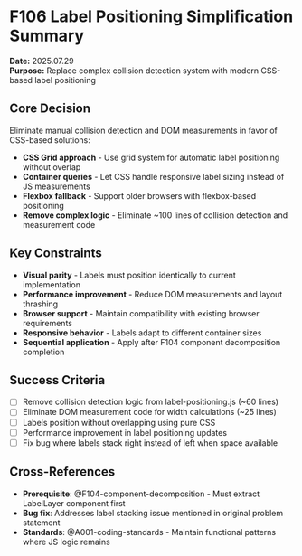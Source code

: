 # F106 Label Positioning Simplification Summary

**Date:** 2025.07.29  
**Purpose:** Replace complex collision detection system with modern CSS-based label positioning

## Core Decision
Eliminate manual collision detection and DOM measurements in favor of CSS-based solutions:
- **CSS Grid approach** - Use grid system for automatic label positioning without overlap
- **Container queries** - Let CSS handle responsive label sizing instead of JS measurements  
- **Flexbox fallback** - Support older browsers with flexbox-based positioning
- **Remove complex logic** - Eliminate ~100 lines of collision detection and measurement code

## Key Constraints
- **Visual parity** - Labels must position identically to current implementation
- **Performance improvement** - Reduce DOM measurements and layout thrashing
- **Browser support** - Maintain compatibility with existing browser requirements
- **Responsive behavior** - Labels adapt to different container sizes
- **Sequential application** - Apply after F104 component decomposition completion

## Success Criteria
- [ ] Remove collision detection logic from label-positioning.js (~60 lines)
- [ ] Eliminate DOM measurement code for width calculations (~25 lines)
- [ ] Labels position without overlapping using pure CSS
- [ ] Performance improvement in label positioning updates
- [ ] Fix bug where labels stack right instead of left when space available

## Cross-References
- **Prerequisite**: @F104-component-decomposition - Must extract LabelLayer component first
- **Bug fix**: Addresses label stacking issue mentioned in original problem statement
- **Standards**: @A001-coding-standards - Maintain functional patterns where JS logic remains